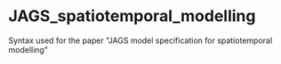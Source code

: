 # JAGS_spatiotemporal_modelling

Syntax used for the paper "JAGS model specification for spatiotemporal modelling"
